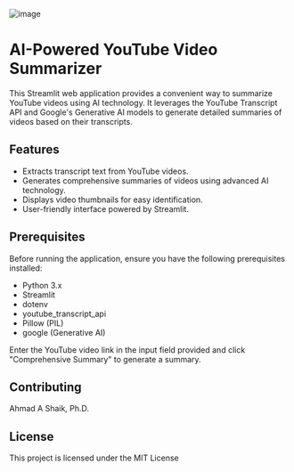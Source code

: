![image](https://github.com/ahmadalis2016/Iridium-AI-Image-Analysis/assets/130319416/3590b637-b72a-4a41-86ba-a556e9c22016)

# AI-Powered YouTube Video Summarizer

This Streamlit web application provides a convenient way to summarize YouTube videos using AI technology. It leverages the YouTube Transcript API and Google's Generative AI models to generate detailed summaries of videos based on their transcripts.

## Features

- Extracts transcript text from YouTube videos.
- Generates comprehensive summaries of videos using advanced AI technology.
- Displays video thumbnails for easy identification.
- User-friendly interface powered by Streamlit.

## Prerequisites

Before running the application, ensure you have the following prerequisites installed:

- Python 3.x
- Streamlit
- dotenv
- youtube_transcript_api
- Pillow (PIL)
- google (Generative AI)



Enter the YouTube video link in the input field provided and click "Comprehensive Summary" to generate a summary.

## Contributing

Ahmad A Shaik, Ph.D.

## License

This project is licensed under the MIT License
